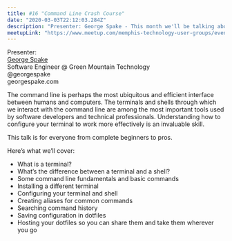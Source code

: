```yaml
---
title: #16 "Command Line Crash Course"
date: "2020-03-03T22:12:03.284Z"
description: "Presenter: George Spake - This month we'll be talking about leveling up your command line skills, something every software developer should strive for."
meetupLink: "https://www.meetup.com/memphis-technology-user-groups/events/wvmklrybcfbfb/"
---
```


Presenter:  
[George Spake](https://georgespake.com)  
Software Engineer @ Green Mountain Technology  
@georgespake  
georgespake.com  

The command line is perhaps the most ubiquitous and efficient interface between humans and computers. The terminals and shells through which we interact with the command line are among the most important tools used by software developers and technical professionals. Understanding how to configure your terminal to work more effectively is an invaluable skill.

This talk is for everyone from complete beginners to pros.

Here’s what we’ll cover:
- What is a terminal?
- What’s the difference between a terminal and a shell?
- Some command line fundamentals and basic commands
- Installing a different terminal
- Configuring your terminal and shell
- Creating aliases for common commands
- Searching command history
- Saving configuration in dotfiles
- Hosting your dotfiles so you can share them and take them wherever you go